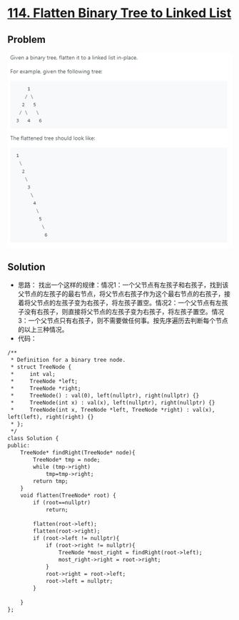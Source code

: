 # [114. Flatten Binary Tree to Linked List](https://leetcode.com/problems/flatten-binary-tree-to-linked-list/)

## Problem

![image-20200906231836026](leetcode_114.assets/image-20200906231836026.png)

## Solution
* 思路： 找出一个这样的规律：情况1：一个父节点有左孩子和右孩子，找到该父节点的左孩子的最右节点，将父节点右孩子作为这个最右节点的右孩子，接着将父节点的左孩子变为右孩子，将左孩子置空。情况2：一个父节点有左孩子没有右孩子，则直接将父节点的左孩子变为右孩子，将左孩子置空。情况3：一个父节点只有右孩子，则不需要做任何事。按先序遍历去判断每个节点的以上三种情况。
* 代码：
```
/**
 * Definition for a binary tree node.
 * struct TreeNode {
 *     int val;
 *     TreeNode *left;
 *     TreeNode *right;
 *     TreeNode() : val(0), left(nullptr), right(nullptr) {}
 *     TreeNode(int x) : val(x), left(nullptr), right(nullptr) {}
 *     TreeNode(int x, TreeNode *left, TreeNode *right) : val(x), left(left), right(right) {}
 * };
 */
class Solution {
public:
    TreeNode* findRight(TreeNode* node){
        TreeNode* tmp = node;
        while (tmp->right)
            tmp=tmp->right;
        return tmp;
    }
    void flatten(TreeNode* root) {
        if (root==nullptr)
            return;
        
        flatten(root->left);
        flatten(root->right);
        if (root->left != nullptr){
            if (root->right != nullptr){
                TreeNode *most_right = findRight(root->left);
                most_right->right = root->right;
            }
            root->right = root->left;
            root->left = nullptr;
        }
        
    }
};
```